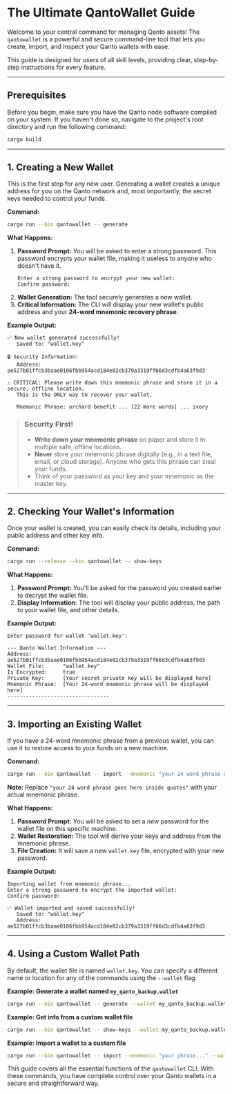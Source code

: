 # The Ultimate QantoWallet Guide

Welcome to your central command for managing Qanto assets! The `qantowallet` is a powerful and secure command-line tool that lets you create, import, and inspect your Qanto wallets with ease.

This guide is designed for users of all skill levels, providing clear, step-by-step instructions for every feature.

---

## Prerequisites

Before you begin, make sure you have the Qanto node software compiled on your system. If you haven't done so, navigate to the project's root directory and run the following command:

```bash
cargo build
```

---

## 1. Creating a New Wallet

This is the first step for any new user. Generating a wallet creates a unique address for you on the Qanto network and, most importantly, the secret keys needed to control your funds.

**Command:**
```bash
cargo run --bin qantowallet -- generate
```

**What Happens:**

1.  **Password Prompt:** You will be asked to enter a strong password. This password encrypts your wallet file, making it useless to anyone who doesn't have it.
    ```
    Enter a strong password to encrypt your new wallet:
    Confirm password:
    ```
2.  **Wallet Generation:** The tool securely generates a new wallet.
3.  **Critical Information:** The CLI will display your new wallet's public address and your **24-word mnemonic recovery phrase**.

**Example Output:**
```
✅ New wallet generated successfully!
   Saved to: "wallet.key"

🔒 Security Information:
   Address: ae527b01ffcb3baae0106fbb954acd184e02cb379a3319ff66d3cdfb4a63f9d3

⚠️ CRITICAL: Please write down this mnemonic phrase and store it in a secure, offline location.
   This is the ONLY way to recover your wallet.

   Mnemonic Phrase: orchard benefit ... [22 more words] ... ivory
```

> ### Security First!
> * **Write down your mnemonic phrase** on paper and store it in multiple safe, offline locations.
> * **Never** store your mnemonic phrase digitally (e.g., in a text file, email, or cloud storage). Anyone who gets this phrase can steal your funds.
> * Think of your password as your key and your mnemonic as the master key.

---

## 2. Checking Your Wallet's Information

Once your wallet is created, you can easily check its details, including your public address and other key info.

**Command:**
```bash
cargo run --release --bin qantowallet -- show-keys
```

**What Happens:**

1.  **Password Prompt:** You'll be asked for the password you created earlier to decrypt the wallet file.
2.  **Display Information:** The tool will display your public address, the path to your wallet file, and other details.

**Example Output:**
```
Enter password for wallet 'wallet.key':

--- Qanto Wallet Information ---
Address:          ae527b01ffcb3baae0106fbb954acd184e02cb379a3319ff66d3cdfb4a63f9d3
Wallet File:      "wallet.key"
Is Encrypted:     true
Private Key:      [Your secret private key will be displayed here]
Mnemonic Phrase:  [Your 24-word mnemonic phrase will be displayed here]
---------------------------------
```

---

## 3. Importing an Existing Wallet

If you have a 24-word mnemonic phrase from a previous wallet, you can use it to restore access to your funds on a new machine.

**Command:**
```bash
cargo run --bin qantowallet -- import --mnemonic "your 24 word phrase goes here inside quotes"
```

**Note:** Replace `"your 24 word phrase goes here inside quotes"` with your actual mnemonic phrase.

**What Happens:**

1.  **Password Prompt:** You will be asked to set a *new* password for the wallet file on this specific machine.
2.  **Wallet Restoration:** The tool will derive your keys and address from the mnemonic phrase.
3.  **File Creation:** It will save a new `wallet.key` file, encrypted with your new password.

**Example Output:**
```
Importing wallet from mnemonic phrase...
Enter a strong password to encrypt the imported wallet:
Confirm password:

✅ Wallet imported and saved successfully!
   Saved to: "wallet.key"
   Address:  ae527b01ffcb3baae0106fbb954acd184e02cb379a3319ff66d3cdfb4a63f9d3
```

---

## 4. Using a Custom Wallet Path

By default, the wallet file is named `wallet.key`. You can specify a different name or location for any of the commands using the `--wallet` flag.

**Example: Generate a wallet named `my_qanto_backup.wallet`** 
```bash
cargo run --bin qantowallet -- generate --wallet my_qanto_backup.wallet
```

**Example: Get info from a custom wallet file**
```bash
cargo run --bin qantowallet -- show-keys --wallet my_qanto_backup.wallet
```

**Example: Import a wallet to a custom file**
```bash
cargo run --bin qantowallet -- import --mnemonic "your phrase..." --wallet my_imported_wallet.key
```

This guide covers all the essential functions of the `qantowallet` CLI. With these commands, you have complete control over your Qanto wallets in a secure and straightforward way.

